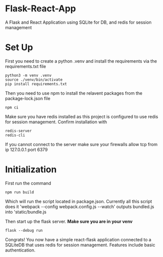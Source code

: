 # Flask-React-App
A Flask and React Application using SQLite for DB, and redis for session management

# Set Up

First you need to create a python .venv and install the requirements via the requirements.txt file
```
python3 -m venv .venv
source ./venv/bin/activate
pip install requirements.txt  
```

Then you need to use npm to install the relavent packages from the package-lock.json file
```
npm ci
```

Make sure you have redis installed as this project is configured to use redis for session management.
Confirm installation with 
```
redis-server
redis-cli
```
If you cannot connect to the server make sure your firewalls allow tcp from ip 127.0.0.1 port 6379

# Initialization

First run the command 
```
npm run build
```
Which will run the script located in package.json.  Currently all this script does it 'webpack --config webpack.config.js --watch' outputs bundled.js into 'static/bundle.js


Then start up the flask server.  **Make sure you are in your venv**
```
flask --debug run
```

Congrats!  You now have a simple react-flask application connected to a SQLiteDB that uses redis for session management.  Features include basic authentication.